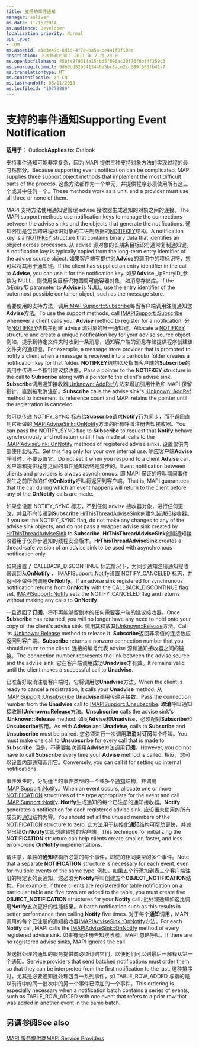 ```yaml
---
title: 支持的事件通知
manager: soliver
ms.date: 11/16/2014
ms.audience: Developer
localization_priority: Normal
api_type:
- COM
ms.assetid: a1e3e49c-8d1d-4f7e-ba5a-be441f0f10ae
description: 上次修改时间： 2011 年 7 月 23 日
ms.openlocfilehash: 45bfe9f9314a154bd5f096ac20f76f6bf4f259c3
ms.sourcegitcommit: 9d60cd82b5413446e5bc8ace2cd689f683fb41a7
ms.translationtype: MT
ms.contentlocale: zh-CN
ms.lasthandoff: 06/11/2018
ms.locfileid: "19778889"
---
```

# <a name="supporting-event-notification"></a><span data-ttu-id="6450e-103">支持的事件通知</span><span class="sxs-lookup"><span data-stu-id="6450e-103">Supporting Event Notification</span></span>

  
  
<span data-ttu-id="6450e-104">**适用于**： Outlook</span><span class="sxs-lookup"><span data-stu-id="6450e-104">**Applies to**: Outlook</span></span> 
  
<span data-ttu-id="6450e-105">支持事件通知可能非常复杂，因为 MAPI 提供三种支持对象方法的实现过程的最刁钻部分。</span><span class="sxs-lookup"><span data-stu-id="6450e-105">Because supporting event notification can be complicated, MAPI supplies three support object methods that implement the most difficult parts of the process.</span></span> <span data-ttu-id="6450e-106">这些方法都作为一个单元，并提供程序必须使用所有这三个或其中任何一个。</span><span class="sxs-lookup"><span data-stu-id="6450e-106">These methods work as a unit, and a provider must use all three or none of them.</span></span>
  
<span data-ttu-id="6450e-107">MAPI 支持方法使用通知键管理 advise 接收器生成通知的对象之间的连接。</span><span class="sxs-lookup"><span data-stu-id="6450e-107">The MAPI support methods use notification keys to manage the connections between the advise sinks and the objects that generate the notifications.</span></span> <span data-ttu-id="6450e-108">通知密钥是包含跨进程标识对象的二进制数据的[NOTIFKEY](notifkey.md)结构。</span><span class="sxs-lookup"><span data-stu-id="6450e-108">A notification key is a [NOTIFKEY](notifkey.md) structure that contains binary data that identifies an object across processes.</span></span> <span data-ttu-id="6450e-109">从 advise 源对象的长期条目标识符通常复制通知键。</span><span class="sxs-lookup"><span data-stu-id="6450e-109">A notification key is typically copied from the long-term entry identifier of the advise source object.</span></span> <span data-ttu-id="6450e-110">如果客户端有提供对**Advise**的调用中的项标识符，您可以将其用于通知键。</span><span class="sxs-lookup"><span data-stu-id="6450e-110">If the client has supplied an entry identifier in the call to **Advise**, you can use it for the notification key.</span></span> <span data-ttu-id="6450e-111">如果**Advise** _lpEntryID_参数为 NULL，则使用条目标识符圆周可能容器对象，如消息存储库。</span><span class="sxs-lookup"><span data-stu-id="6450e-111">If the  _lpEntryID_ parameter to **Advise** is NULL, use the entry identifier of the outermost possible container object, such as the message store.</span></span> 
  
<span data-ttu-id="6450e-112">若要使用的支持方法，调用[IMAPISupport::Subscribe](imapisupport-subscribe.md)每当客户端调用注册通知您**Advise**方法。</span><span class="sxs-lookup"><span data-stu-id="6450e-112">To use the support methods, call [IMAPISupport::Subscribe](imapisupport-subscribe.md) whenever a client calls your **Advise** method to register for a notification.</span></span> <span data-ttu-id="6450e-113">分配[NOTIFKEY](notifkey.md)结构并创建 advise 源对象的唯一通知键。</span><span class="sxs-lookup"><span data-stu-id="6450e-113">Allocate a [NOTIFKEY](notifkey.md) structure and create a unique notification key for your advise source object.</span></span> <span data-ttu-id="6450e-114">例如，提示到特定文件夹时收到一条消息，通知客户端的消息存储提供程序创建该文件夹的通知键。</span><span class="sxs-lookup"><span data-stu-id="6450e-114">For example, a message store provider that is prompted to notify a client when a message is received into a particular folder creates a notification key for that folder.</span></span> <span data-ttu-id="6450e-115">**NOTIFKEY**结构以及指向客户端的**Subscribe**的调用中传递一个指针建议接收器。</span><span class="sxs-lookup"><span data-stu-id="6450e-115">Pass a pointer to the **NOTIFKEY** structure in the call to **Subscribe** along with a pointer to the client's advise sink.</span></span> <span data-ttu-id="6450e-116">**Subscribe**调用通知接收器[IUnknown::AddRef](http://msdn.microsoft.com/library/b4316efd-73d4-4995-b898-8025a316ba63%28Office.15%29.aspx)方法来增加引用计数和 MAPI 保留指针，直到被取消注册。</span><span class="sxs-lookup"><span data-stu-id="6450e-116">**Subscribe** calls the advise sink's [IUnknown::AddRef](http://msdn.microsoft.com/library/b4316efd-73d4-4995-b898-8025a316ba63%28Office.15%29.aspx) method to increment its reference count and MAPI retains the pointer until the registration is canceled.</span></span> 
  
<span data-ttu-id="6450e-117">您可以传递 NOTIFY_SYNC 标志给**Subscribe**请求**Notify**行为同步，而不返回直到它所做的[IMAPIAdviseSink::OnNotify](imapiadvisesink-onnotify.md)方法的所有呼叫注册告知接收器。</span><span class="sxs-lookup"><span data-stu-id="6450e-117">You can pass the NOTIFY_SYNC flag to **Subscribe** to request that **Notify** behave synchronously and not return until it has made all calls to the [IMAPIAdviseSink::OnNotify](imapiadvisesink-onnotify.md) methods of registered advise sinks.</span></span> <span data-ttu-id="6450e-118">设置仅供内部使用此标志。</span><span class="sxs-lookup"><span data-stu-id="6450e-118">Set this flag only for your own internal use.</span></span> <span data-ttu-id="6450e-119">响应客户端**Advise**呼叫时，不要设置它。</span><span class="sxs-lookup"><span data-stu-id="6450e-119">Do not set it when you respond to a client **Advise** call.</span></span> <span data-ttu-id="6450e-120">客户端和提供程序之间的事件通知始终是异步的。</span><span class="sxs-lookup"><span data-stu-id="6450e-120">Event notification between clients and providers is always asynchronous.</span></span> <span data-ttu-id="6450e-121">即 MAPI 保证的呼叫期间事件发生之前所做的任何**OnNotify**呼叫将返回到客户端。</span><span class="sxs-lookup"><span data-stu-id="6450e-121">That is, MAPI guarantees that the call during which an event happens will return to the client before any of the **OnNotify** calls are made.</span></span> 
  
<span data-ttu-id="6450e-122">如果您设置 NOTIFY_SYNC 标志，不到任何 advise 接收器对象，进行任何更改，并且不向传递到**Subscribe** [HrThisThreadAdviseSink](hrthisthreadadvisesink.md)创建包装通知接收器。</span><span class="sxs-lookup"><span data-stu-id="6450e-122">If you set the NOTIFY_SYNC flag, do not make any changes to any of the advise sink objects, and do not pass a wrapper advise sink created by [HrThisThreadAdviseSink](hrthisthreadadvisesink.md) to **Subscribe**.</span></span> <span data-ttu-id="6450e-123">**HrThisThreadAdviseSink**创建通知接收器用于仅异步通知的线程安全版本。</span><span class="sxs-lookup"><span data-stu-id="6450e-123">**HrThisThreadAdviseSink** creates a thread-safe version of an advise sink to be used with asynchronous notification only.</span></span> 
  
<span data-ttu-id="6450e-124">如果设置了 CALLBACK_DISCONTINUE 标志情况下，为同步通知注册通知接收器返回从**OnNotify** ， [IMAPISupport::Notify](imapisupport-notify.md)设置 NOTIFY_CANCELED 标志，并返回不做任何调用**OnNotify**。</span><span class="sxs-lookup"><span data-stu-id="6450e-124">If an advise sink registered for synchronous notification returns from **OnNotify** with the CALLBACK_DISCONTINUE flag set, [IMAPISupport::Notify](imapisupport-notify.md) sets the NOTIFY_CANCELED flag and returns without making any calls to **OnNotify**.</span></span> 
  
<span data-ttu-id="6450e-125">一旦返回了**订阅**，将不再能够留副本的任何需要客户端的建议接收器。</span><span class="sxs-lookup"><span data-stu-id="6450e-125">Once **Subscribe** has returned, you will no longer have any need to hold onto your copy of the client's advise sink.</span></span> <span data-ttu-id="6450e-126">调用其释放其[IUnknown::Release](http://msdn.microsoft.com/library/4b494c6f-f0ee-4c35-ae45-ed956f40dc7a%28Office.15%29.aspx)方法。</span><span class="sxs-lookup"><span data-stu-id="6450e-126">Call its [IUnknown::Release](http://msdn.microsoft.com/library/4b494c6f-f0ee-4c35-ae45-ed956f40dc7a%28Office.15%29.aspx) method to release it.</span></span> <span data-ttu-id="6450e-127">**Subscribe**返回非零值的连接数应返回到客户端。</span><span class="sxs-lookup"><span data-stu-id="6450e-127">**Subscribe** returns a nonzero connection number that you should return to the client.</span></span> <span data-ttu-id="6450e-128">连接的编号代表 advise 源和通知接收器之间的链接。</span><span class="sxs-lookup"><span data-stu-id="6450e-128">The connection number represents the link between the advise source and the advise sink.</span></span> <span data-ttu-id="6450e-129">它在客户端调用成功**Unadvise**才有效。</span><span class="sxs-lookup"><span data-stu-id="6450e-129">It remains valid until the client makes a successful call to **Unadvise**.</span></span> 
  
<span data-ttu-id="6450e-130">已准备好取消注册客户端时，它将调用您**Unadvise**方法。</span><span class="sxs-lookup"><span data-stu-id="6450e-130">When the client is ready to cancel a registration, it calls your **Unadvise** method.</span></span> <span data-ttu-id="6450e-131">从[IMAPISupport::Unsubscribe](imapisupport-unsubscribe.md) **Unadvise**调用传递连接数。</span><span class="sxs-lookup"><span data-stu-id="6450e-131">Pass the connection number from the **Unadvise** call to [IMAPISupport::Unsubscribe](imapisupport-unsubscribe.md).</span></span> <span data-ttu-id="6450e-132">**取消**呼叫通知接收器**IUnknown::Release**方法。</span><span class="sxs-lookup"><span data-stu-id="6450e-132">**Unsubscribe** calls the advise sink's **IUnknown::Release** method.</span></span> <span data-ttu-id="6450e-133">如同**Advise**和**Unadvise**，必须配对**Subscribe**和**Unsubscribe**调用。</span><span class="sxs-lookup"><span data-stu-id="6450e-133">As with **Advise** and **Unadvise**, calls to **Subscribe** and **Unsubscribe** must be paired.</span></span> <span data-ttu-id="6450e-134">您必须进行一次调用**取消**对**订阅**每个呼叫。</span><span class="sxs-lookup"><span data-stu-id="6450e-134">You must make one call to **Unsubscribe** for every call that is made to **Subscribe**.</span></span> <span data-ttu-id="6450e-135">但是，不需要每次调用**Advise**方法调用**订阅**。</span><span class="sxs-lookup"><span data-stu-id="6450e-135">However, you do not have to call **Subscribe** every time your **Advise** method is called.</span></span> <span data-ttu-id="6450e-136">相反，您可以设置内部通知调用它。</span><span class="sxs-lookup"><span data-stu-id="6450e-136">Conversely, you can call it for setting up internal notifications.</span></span> 
  
<span data-ttu-id="6450e-137">事件发生时，分配适当的事件类型的一个或多个[通知](notification.md)结构，并调用[IMAPISupport::Notify](imapisupport-notify.md)。</span><span class="sxs-lookup"><span data-stu-id="6450e-137">When an event occurs, allocate one or more [NOTIFICATION](notification.md) structures of the type appropriate for the event and call [IMAPISupport::Notify](imapisupport-notify.md).</span></span> <span data-ttu-id="6450e-138">**Notify**生成通知的每个已注册的通知接收器。</span><span class="sxs-lookup"><span data-stu-id="6450e-138">**Notify** generates a notification for each registered advise sink.</span></span> <span data-ttu-id="6450e-139">应设置未使用的所有成员的[通知](notification.md)结构为零。</span><span class="sxs-lookup"><span data-stu-id="6450e-139">You should set all the unused members of the [NOTIFICATION](notification.md) structure to zero.</span></span> <span data-ttu-id="6450e-140">此方法用于初始化**通知**结构可帮助更快，并减少出错**OnNotify**实现创建较短的客户端。</span><span class="sxs-lookup"><span data-stu-id="6450e-140">This technique for initializing the **NOTIFICATION** structure can help clients create smaller, faster, and less error-prone **OnNotify** implementations.</span></span> 
  
<span data-ttu-id="6450e-141">请注意，单独的**通知**结构所必需的每个事件，即使的相同类型的多个事件。</span><span class="sxs-lookup"><span data-stu-id="6450e-141">Note that a separate **NOTIFICATION** structure is necessary for each event, even for multiple events of the same type.</span></span> <span data-ttu-id="6450e-142">例如，如果五个行添加到表三个客户端注册的特定表的表通知，您必须为**Notify**呼叫创建五个**OBJECT_NOTIFICATION**结构。</span><span class="sxs-lookup"><span data-stu-id="6450e-142">For example, if three clients are registered for table notification on a particular table and five rows are added to the table, you must create five **OBJECT_NOTIFICATION** structures for your **Notify** call.</span></span> <span data-ttu-id="6450e-143">批处理通知如这比调用**Notify**五次更好的性能结果。</span><span class="sxs-lookup"><span data-stu-id="6450e-143">A batch notification such as this results in better performance than calling **Notify** five times.</span></span> <span data-ttu-id="6450e-144">对于每个**通知**调用，MAPI 调用的每个已注册的通知接收器[IMAPIAdviseSink::OnNotify](imapiadvisesink-onnotify.md)方法。</span><span class="sxs-lookup"><span data-stu-id="6450e-144">For each **Notify** call, MAPI calls the [IMAPIAdviseSink::OnNotify](imapiadvisesink-onnotify.md) method of every registered advise sink.</span></span> <span data-ttu-id="6450e-145">如果有无注册告知接收器，MAPI 忽略呼叫。</span><span class="sxs-lookup"><span data-stu-id="6450e-145">If there are no registered advise sinks, MAPI ignores the call.</span></span> 
  
<span data-ttu-id="6450e-146">发送批处理的通知的服务提供商必须订购它们，以便他们可以到最后一解释从第一个通知。</span><span class="sxs-lookup"><span data-stu-id="6450e-146">Service providers that send batched notifications must order them so that they can be interpreted from the first notification to the last.</span></span> <span data-ttu-id="6450e-147">这种排序时，尤其是必要通知批处理包含一系列事件，如 TABLE_ROW_ADDED 与指的是以前行中的同一批次中的另一个事件已添加的一个事件。</span><span class="sxs-lookup"><span data-stu-id="6450e-147">This ordering is especially necessary when a notification batch contains a series of events, such as TABLE_ROW_ADDED with one event that refers to a prior row that was added in another event in the same batch.</span></span>
  
## <a name="see-also"></a><span data-ttu-id="6450e-148">另请参阅</span><span class="sxs-lookup"><span data-stu-id="6450e-148">See also</span></span>



[<span data-ttu-id="6450e-149">MAPI 服务提供商</span><span class="sxs-lookup"><span data-stu-id="6450e-149">MAPI Service Providers</span></span>](mapi-service-providers.md)

